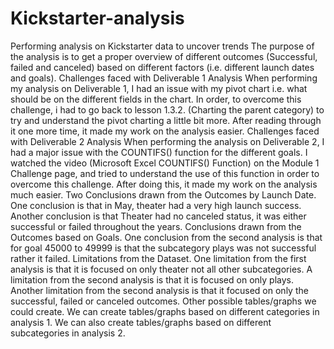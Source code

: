 # Kickstarter-analysis
 Performing analysis on Kickstarter data to uncover trends
The purpose of the analysis is to get a proper overview of different outcomes (Successful, failed and canceled) based on different factors (i.e. different launch dates and goals).
Challenges faced with Deliverable 1 Analysis
   When performing my analysis on Deliverable 1, I had an issue with my pivot chart i.e. what should be on the different fields in the chart. In order, to overcome this challenge, i had to go back to lesson 1.3.2. (Charting the parent category) to try and understand the pivot charting a little bit more. After reading through it one more time, it made my work on the analysis easier.
 Challenges faced with Deliverable 2 Analysis
    When performing the analysis on Deliverable 2, I had a major issue with the COUNTIFS() function for the different goals. I watched the video (Microsoft Excel  COUNTIFS() Function) on the Module 1 Challenge page, and tried to understand the use of this function in order to overcome this challenge. After doing this, it made my work on the analysis much easier.
Two Conclusions drawn from the Outcomes by Launch Date.
   One conclusion is that in May, theater had a very high launch success.
   Another conclusion is that Theater had no canceled status, it was either successful or failed throughout the years.
 Conclusions drawn from the Outcomes based on Goals.
    One conclusion from the second analysis is that for goal 45000 to 49999 is that the subcategory plays was not successful rather it failed. 
Limitations from the Dataset.
    One limitation from the first analysis is that it is focused on only theater not all other subcategories.
    A limitation from the second analysis is that it is focused on only plays.
    Another limitation from the second analysis is that it focused on only the successful, failed or canceled outcomes.
Other possible tables/graphs we could create.
    We can create tables/graphs based on different categories in analysis 1.
    We can also create tables/graphs based on different subcategories in analysis 2.
